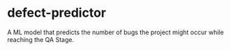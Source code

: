 # defect-predictor
A ML model that predicts the number of bugs the project might occur while reaching the QA Stage.
